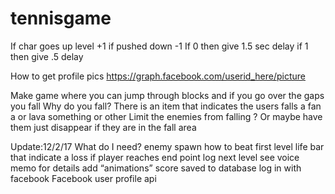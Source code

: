 # tennisgame

If char goes up level +1 if pushed down -1 
If 0 then give 1.5 sec delay if 1 then give .5 delay


How to get profile pics
https://graph.facebook.com/userid_here/picture


Make game where you can jump through blocks and if you go over the gaps you fall Why do you fall? There is an item that indicates the users falls a fan a or lava something or other
Limit the enemies from falling ? Or maybe have them just disappear if they are in the fall area

Update:12/2/17 
	What do I need?
		enemy spawn 
		how to beat first level 
		life bar that indicate a loss
		if player reaches end point log next level see voice memo for details
		add “animations”
		score saved to database 
		log in with facebook
		Facebook user profile api 